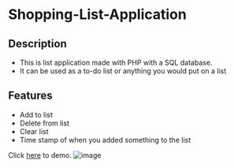 # Shopping-List-Application

## Description
- This is list application made with PHP with a SQL database.
- It can be used as a to-do list or anything you would put on a list

## Features
- Add to list
- Delete from list
- Clear list
- Time stamp of when you added something to the list

Click [here](https://shopping-list-application.000webhostapp.com/index.php) to demo.
![image](https://user-images.githubusercontent.com/85257187/189459029-06f8db04-2e32-48a2-b597-efaeae2f81d0.png)

